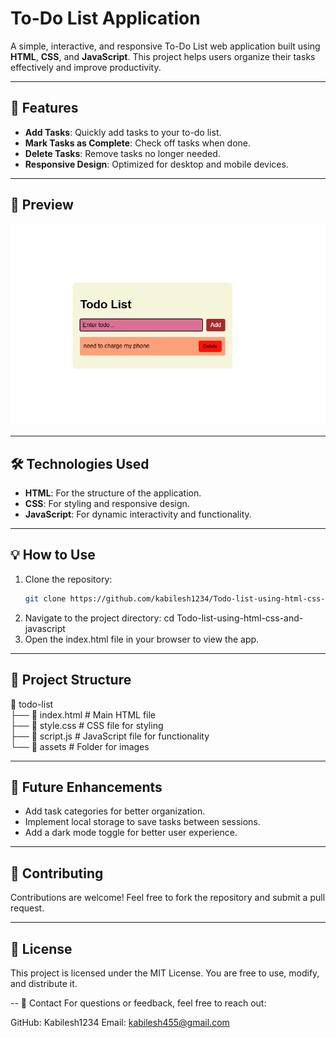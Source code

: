 # To-Do List Application  

A simple, interactive, and responsive To-Do List web application built using **HTML**, **CSS**, and **JavaScript**. This project helps users organize their tasks effectively and improve productivity.

---

## 🚀 Features  
- **Add Tasks**: Quickly add tasks to your to-do list.  
- **Mark Tasks as Complete**: Check off tasks when done.  
- **Delete Tasks**: Remove tasks no longer needed.  
- **Responsive Design**: Optimized for desktop and mobile devices.  

---

## 📸 Preview  
![To-Do List Preview](preview.png)  

---

## 🛠️ Technologies Used  
- **HTML**: For the structure of the application.  
- **CSS**: For styling and responsive design.  
- **JavaScript**: For dynamic interactivity and functionality.  

---

## 💡 How to Use  
1. Clone the repository:  
   ```bash  
   git clone https://github.com/kabilesh1234/Todo-list-using-html-css-and-javascript.git
2. Navigate to the project directory:
cd  Todo-list-using-html-css-and-javascript
3. Open the index.html file in your browser to view the app.

---
## 📂 Project Structure
📁 todo-list  
├── 📄 index.html  # Main HTML file  
├── 📄 style.css   # CSS file for styling  
├── 📄 script.js   # JavaScript file for functionality  
└── 📁 assets      # Folder for images 

---
## 🌟 Future Enhancements
- Add task categories for better organization.
- Implement local storage to save tasks between sessions.
- Add a dark mode toggle for better user experience.

---
## 🙌 Contributing
Contributions are welcome! Feel free to fork the repository and submit a pull request.

---
## 📄 License
This project is licensed under the MIT License. You are free to use, modify, and distribute it.

-- 💌 Contact
For questions or feedback, feel free to reach out:

GitHub: Kabilesh1234
Email: kabilesh455@gmail.com
